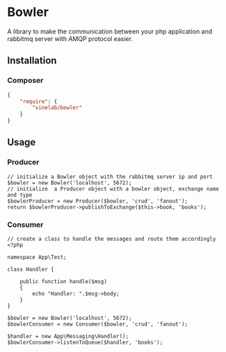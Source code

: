 # Bowler
A library to make the communication between your php application and rabbitmq server with AMQP protocol easier.

## Installation

### Composer
```json
{
    "require": {
        "vinelab/bowler"
    }
}
```

## Usage
### Producer
```
// initialize a Bowler object with the rabbitmq server ip and port
$bowler = new Bowler('localhost', 5672);
// initialize  a Producer object with a bowler object, exchange name and type
$bowlerProducer = new Producer($bowler, 'crud', 'fanout');
return $bowlerProducer->publishToExchange($this->book, 'books');
```

### Consumer

```
// create a class to handle the messages and route them accordingly
<?php

namespace App\Test;

class Handler {

	public function handle($msg)
	{
		echo "Handler: ".$msg->body;
	}
}
```

```
$bowler = new Bowler('localhost', 5672);
$bowlerConsumer = new Consumer($bowler, 'crud', 'fanout');

$handler = new App\Messaging\Handler();
$bowlerConsumer->listenToQueue($handler, 'books');
```
